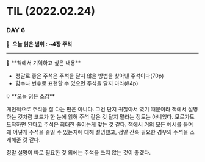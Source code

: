 # TIL (2022.02.24)

### DAY 6

**🔖  오늘 읽은 범위 : ~4장 주석**

---

<aside>
📖 **책에서 기억하고 싶은 내용**

</aside>

- 정말로 좋은 주석은 주석을 달지 않을 방법을 찾아낸 주석이다(70p)
- 함수나 변수로 표현할 수 있으면 주석을 달지 마라(84p)

<aside>
💡 **오늘 읽은 소감**

</aside>

개인적으로 주석을 잘 다는 편은 아니다. 그건 단지 귀찮아서 였기 때문이라 책에서 설명하는 것처럼 코드가 한 눈에 읽혀 주석 같은 것 달지 말라는 정도는 아니었다. 모로가도 도착하면 된다고 주석은 최대한 줄이는게 맞는 것 같다. 책에서 거의 모든 예시를 들며 왜 어떻게 주석을 줄일 수 있는지에 대해 설명했고, 정말 간혹 필요한 경우의 주석을 소개해준 것 같다.

정말 설명이 따로 필요한 것 외에는 주석을 쓰지 않는 것이 좋겠다.